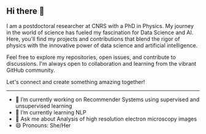 ## Hi there 👋
I am a postdoctoral researcher at CNRS with a PhD in Physics. My journey in the world of science has fueled my fascination for Data Science and AI. Here, you'll find my projects and contributions that blend the rigor of physics with the innovative power of data science and artificial intelligence.

Feel free to explore my repositories, open issues, and contribute to discussions. I'm always open to collaboration and learning from the vibrant GitHub community.

Let's connect and create something amazing together!

___________________________________________________________________________________________________________________________________________________________________



- 🔭 I’m currently working on Recommender Systems using supervised and unsupervised learning
- 🌱 I’m currently learning NLP
- 💬 Ask me about Analysis of high resolution electron microscopy images
- 😄 Pronouns: She/Her

<!--
**Sruthimohan05/Sruthimohan05** is a ✨ _special_ ✨ repository because its `README.md` (this file) appears on your GitHub profile.

Here are some ideas to get you started:

- 🔭 I’m currently working on ...
- 🌱 I’m currently learning ...
- 👯 I’m looking to collaborate on ...
- 🤔 I’m looking for help with ...
- 💬 Ask me about ...
- 📫 How to reach me: ...
- 😄 Pronouns: ...
- ⚡ Fun fact: ...
-->
